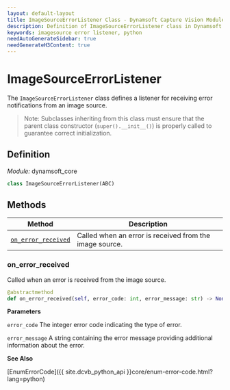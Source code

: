 ```yaml
---
layout: default-layout
title: ImageSourceErrorListener Class - Dynamsoft Capture Vision Module Python Edition API Reference
description: Definition of ImageSourceErrorListener class in Dynamsoft Core Module Python Edition.
keywords: imagesource error listener, python
needAutoGenerateSidebar: true
needGenerateH3Content: true
---
```


# ImageSourceErrorListener

The `ImageSourceErrorListener` class defines a listener for receiving error notifications from an image source.

>Note: Subclasses inheriting from this class must ensure that the parent class constructor (`super().__init__()`) is properly called to guarantee correct initialization.

## Definition

*Module:* dynamsoft_core

```python
class ImageSourceErrorListener(ABC) 
```

## Methods

| Method | Description |
| ------ | ----------- |
| [`on_error_received`](#on_error_received) | Called when an error is received from the image source. |

### on_error_received

Called when an error is received from the image source.

```python
@abstractmethod
def on_error_received(self, error_code: int, error_message: str) -> None:
```

**Parameters**

`error_code` The integer error code indicating the type of error.

`error_message` A string containing the error message providing additional information about the error.

**See Also**

[EnumErrorCode]({{ site.dcvb_python_api }}core/enum-error-code.html?lang=python)

